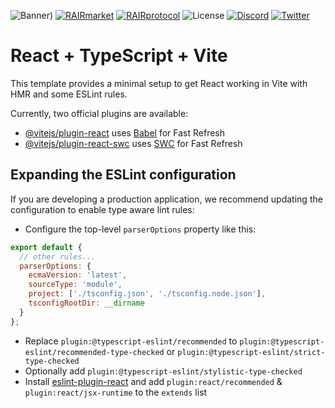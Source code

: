 ![Banner](https://github.com/rairprotocol/rair-dapp/blob/main/rair-infra/assets/img/banner.webp))
[![RAIRmarket](https://img.shields.io/badge/RAIR-market-C67FD1)](https://rair.market)
[![RAIRprotocol](https://img.shields.io/badge/RAIR-protocol-C67FD1)](https://rairprotocol.org)
![License](https://img.shields.io/badge/License-Apache2.0-yellow)
[![Discord](https://img.shields.io/badge/Discord-4950AF)](https://discord.gg/vuBUfB7w)
[![Twitter](https://img.shields.io/twitter/follow/rairprotocol)](https://twitter.com/rairprotocol)

# React + TypeScript + Vite

This template provides a minimal setup to get React working in Vite with HMR and some ESLint rules.

Currently, two official plugins are available:

- [@vitejs/plugin-react](https://github.com/vitejs/vite-plugin-react/blob/main/packages/plugin-react/README.md) uses [Babel](https://babeljs.io/) for Fast Refresh
- [@vitejs/plugin-react-swc](https://github.com/vitejs/vite-plugin-react-swc) uses [SWC](https://swc.rs/) for Fast Refresh

## Expanding the ESLint configuration

If you are developing a production application, we recommend updating the configuration to enable type aware lint rules:

- Configure the top-level `parserOptions` property like this:

```js
export default {
  // other rules...
  parserOptions: {
    ecmaVersion: 'latest',
    sourceType: 'module',
    project: ['./tsconfig.json', './tsconfig.node.json'],
    tsconfigRootDir: __dirname
  }
};
```

- Replace `plugin:@typescript-eslint/recommended` to `plugin:@typescript-eslint/recommended-type-checked` or `plugin:@typescript-eslint/strict-type-checked`
- Optionally add `plugin:@typescript-eslint/stylistic-type-checked`
- Install [eslint-plugin-react](https://github.com/jsx-eslint/eslint-plugin-react) and add `plugin:react/recommended` & `plugin:react/jsx-runtime` to the `extends` list
